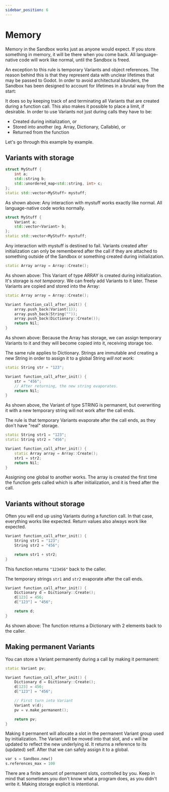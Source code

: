 ```yaml
---
sidebar_position: 6
---
```


# Memory

Memory in the Sandbox works just as anyone would expect. If you store something in memory, it will be there when you come back. All language-native code will work like normal, until the Sandbox is freed.

An exception to this rule is temporary Variants and object references. The reason behind this is that they represent data with unclear lifetimes that may be passed to Godot. In order to avoid architectural blunders, the Sandbox has been designed to account for lifetimes in a brutal way from the start:

It does so by keeping track of and terminating all Variants that are created during a function call. This also makes it possible to place a limit, if desirable. In order to use Variants not just during calls they have to be:

- Created during initialization, or
- Stored into another (eg. Array, Dictionary, Callable), or
- Returned from the function

Let's go through this example by example.

## Variants with storage

```cpp
struct MyStuff {
    int a;
    std::string b;
    std::unordered_map<std::string, int> c;
};
static std::vector<MyStuff> mystuff;
```

As shown above: Any interaction with mystuff works exactly like normal. All language-native code works normally.

```cpp
struct MyStuff {
    Variant a;
    std::vector<Variant> b;
};
static std::vector<MyStuff> mystuff;
```

Any interaction with mystuff is destined to fail. Variants created after initialization can only be remembered after the call if they are attached to something outside of the Sandbox or something created during initialization.

```cpp
static Array array = Array::Create();
```

As shown above: This Variant of type ARRAY is created during initialization. It's storage is *not temporary*. We can freely add Variants to it later. These Variants are copied and stored into the Array:

```cpp
static Array array = Array::Create();

Variant function_call_after_init() {
    array.push_back(Variant(1));
    array.push_back(String(""));
    array.push_back(Dictionary::Create());
    return Nil;
}
```

As shown above: Because the Array has storage, we can assign temporary Variants to it and they will become copied into it, receiving storage too.

The same rule applies to Dictionary. Strings are immutable and creating a new String in order to assign it to a global String _will not work_:

```cpp
static String str = "123";

Variant function_call_after_init() {
    str = "456";
    // After returning, the new string evaporates.
    return Nil;
}
```

As shown above, the Variant of type STRING is permanent, but overwriting it with a new temporary string will not work after the call ends.

The rule is that temporary Variants evaporate after the call ends, as they don't have "real" storage.

```cpp
static String str1 = "123";
static String str2 = "456";

Variant function_call_after_init() {
    static Array array = Array::Create();
    str1 = str2;
    return Nil;
}
```

Assigning one global to another works. The array is created the first time the function gets called which is after initialization, and it is freed after the call.

## Variants without storage

Often you will end up using Variants during a function call. In that case, everything works like expected. Return values also always work like expected.

```cpp
Variant function_call_after_init() {
    String str1 = "123";
    String str2 = "456";

    return str1 + str2;
}
```

This function returns `"123456"` back to the caller.

The temporary strings `str1` and `str2` evaporate after the call ends.

```cpp
Variant function_call_after_init() {
    Dictionary d = Dictionary::Create();
    d[123] = 456;
    d["123"] = "456";

    return d;
}
```

As shown above: The function returns a Dictionary with 2 elements back to the caller.


## Making permanent Variants

You can store a Variant permanently during a call by making it permanent:

```cpp
static Variant pv;

Variant function_call_after_init() {
    Dictionary d = Dictionary::Create();
    d[123] = 456;
    d["123"] = "456";

    // First turn into Variant
    Variant v(d);
    pv = v.make_permanent();

    return pv;
}
```

Making it permanent will allocate a slot in the permanent Variant group used by initialization. The Variant will be moved into that slot, and `v` will be updated to reflect the new underlying id. It returns a reference to its (updated) self. After that we can safely assign it to a global.

```py
var s = Sandbox.new()
s.references_max = 100
```

There are a finite amount of permanent slots, controlled by you. Keep in mind that sometimes you don't know what a program does, as you didn't write it. Making storage explicit is intentional.
